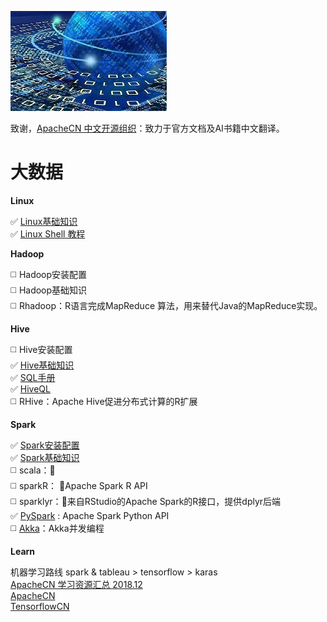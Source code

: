 ![bigdata](images/bigdata.png)  
  
致谢，[ApacheCN 中文开源组织](http://www.apachecn.org/#)：致力于官方文档及AI书籍中文翻译。  
  
# 大数据  
  
**Linux**  
  
:white_check_mark: [Linux基础知识][linux]  
:white_check_mark: [Linux Shell 教程][shell]  
  
[linux]: https://blog.csdn.net/qq_41518277/article/details/80720390  
[shell]: https://blog.csdn.net/qq_41518277/article/details/80772546  
  
**Hadoop**  
  
:white_medium_square:  Hadoop安装配置  
:white_medium_square:  Hadoop基础知识  
:white_medium_square:  Rhadoop：R语言完成MapReduce 算法，用来替代Java的MapReduce实现。  
  
**Hive**  
  
:white_medium_square:  Hive安装配置  
:white_check_mark: [Hive基础知识][hivebasic]  
:white_check_mark: [SQL手册][sql]  
:white_check_mark: [HiveQL][HiveQL]  
:white_medium_square:  RHive：Apache Hive促进分布式计算的R扩展  
  
[sql]: https://wilenwu.github.io/posts/big-data/SQLNotebook.html  
[HiveQL]: https://wilenwu.github.io/posts/big-data/BigDataNotebook(Hive)--HiveQL.html  
[hivebasic]: https://blog.csdn.net/zhongqi2513/article/details/69388239  
  
**Spark**  
  
:white_check_mark: [Spark安装配置][spark]  
:white_check_mark: [Spark基础知识][spark_base]  
:white_medium_square:  scala：:yellow_heart:  
:white_medium_square:  sparkR： :yellow_heart:Apache Spark R API  
:white_medium_square:  sparklyr：:yellow_heart:来自RStudio的Apache Spark的R接口，提供dplyr后端  
:white_check_mark: [PySpark][PySpark] : Apache Spark Python API  
:white_medium_square:  [Akka][akka]：Akka并发编程  
  
[spark]: https://wilenwu.github.io/posts/big-data/BigDataNotebook(Spark)--Spark-installation.html  
[spark_base]: https://blog.csdn.net/qq_41518277/article/details/84558396  
[akka]: https://blog.csdn.net/lovehuangjiaju/article/details/51039985  
[PySpark]: https://blog.csdn.net/qq_41518277/article/details/96487035  
  
**Learn**  
  
机器学习路线 spark & tableau > tensorflow > karas  
[ApacheCN 学习资源汇总 2018.12](https://blog.csdn.net/wizardforcel/article/details/85317667)  
[ApacheCN](http://www.apachecn.org/#)  
[TensorflowCN](https://tensorflow.google.cn/tutorials/?hl=zh-cn)  
  
  
  
